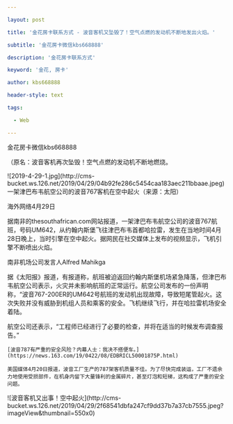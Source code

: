 ---
layout: post
title: '金花房卡联系方式 - 波音客机又坠毁了！空气点燃的发动机不断地发出火焰。'
subtitle: '金花房卡微信kbs668888'
description: '金花房卡联系方式'
keyword: '金花, 房卡'
author: kbs668888
header-style: text
tags:
  - Web
---
金花房卡微信kbs668888

（原名：波音客机再次坠毁！空气点燃的发动机不断地燃烧。

![2019-4-29-1.jpg](http://cms-
bucket.ws.126.net/2019/04/29/04b92fe286c5454caa183aec211bbaae.jpeg)一架津巴布韦航空公司的波音767客机在空中起火（来源：太阳）

海外网络4月29日

据南非的thesouthafrican.com网站报道，一架津巴布韦航空公司的波音767航班，号码UM642，从约翰内斯堡飞往津巴布韦首都哈拉雷，发生在当地时间4月28日晚上，当时引擎在空中起火。据网民在社交媒体上发布的视频显示，飞机引擎不断喷出火焰。

南非机场公司发言人Alfred Mahikga

据《太阳报》报道，有报道称，航班被迫返回约翰内斯堡机场紧急降落，但津巴布韦航空公司表示，火灾并未影响航班的正常运行。航空公司发布的一份声明称，“波音767-200ER的UM642号航班的发动机出现故障，导致短尾管起火。这次失败并没有威胁到机组人员和乘客的安全。飞机继续飞行，并在哈拉雷机场安全着陆。

航空公司还表示，“工程师已经进行了必要的检查，并将在适当的时候发布调查报告。”

    
    
    [波音787有严重的安全风险？内幕人士：我决不搭便车。](https://news.163.com/19/0422/08/EDBRICL50001875P.html)
    
    美国媒体4月20日报道，波音工厂生产的787架客机质量不佳。为了尽快完成装运，工厂不遗余力地使用受损部件，在机身内留下大量锋利的金属碎片，甚至灯泡和短梯，这构成了严重的安全问题。

![波音客机又出事！空中起火](http://cms-
bucket.ws.126.net/2019/04/29/2f68541dbfa247cf9dd37b7a37cb7555.jpeg?imageView&thumbnail=550x0)  

  

